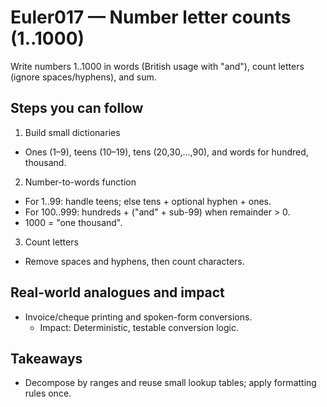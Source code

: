 # Euler017 — Number letter counts (1..1000)

Write numbers 1..1000 in words (British usage with "and"), count letters (ignore spaces/hyphens), and sum.

## Steps you can follow

1) Build small dictionaries
- Ones (1–9), teens (10–19), tens (20,30,…,90), and words for hundred, thousand.

2) Number-to-words function
- For 1..99: handle teens; else tens + optional hyphen + ones.
- For 100..999: hundreds + ("and" + sub-99) when remainder > 0.
- 1000 = "one thousand".

3) Count letters
- Remove spaces and hyphens, then count characters.

## Real-world analogues and impact
- Invoice/cheque printing and spoken-form conversions.
  - Impact: Deterministic, testable conversion logic.

## Takeaways
- Decompose by ranges and reuse small lookup tables; apply formatting rules once.
